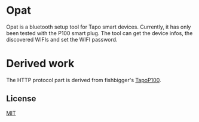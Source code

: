 # Opat

Opat is a bluetooth setup tool for Tapo smart devices.
Currently, it has only been tested with the P100 smart plug.
The tool can get the device infos, the discovered WIFIs and set the WIFI password.

# Derived work

The HTTP protocol part is derived from fishbigger's [TapoP100](https://github.com/fishbigger/TapoP100).

## License
[MIT](https://choosealicense.com/licenses/mit/)
